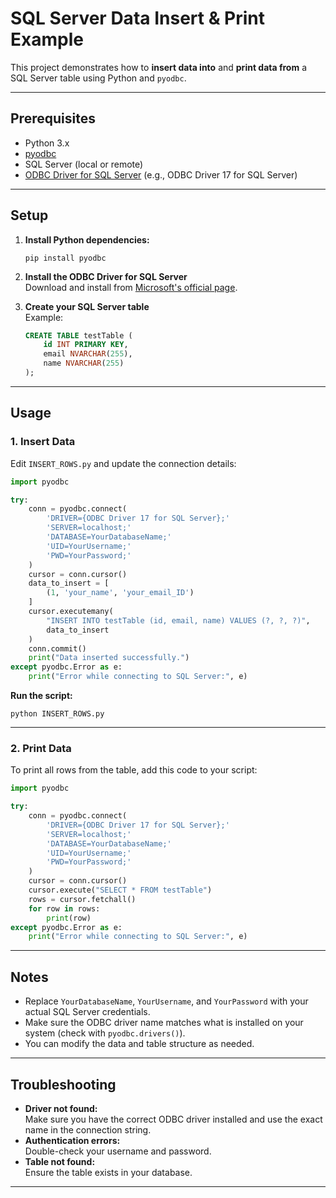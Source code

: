 # SQL Server Data Insert & Print Example

This project demonstrates how to **insert data into** and **print data from** a SQL Server table using Python and `pyodbc`.

---

## Prerequisites

- Python 3.x
- [pyodbc](https://pypi.org/project/pyodbc/)
- SQL Server (local or remote)
- [ODBC Driver for SQL Server](https://learn.microsoft.com/en-us/sql/connect/odbc/download-odbc-driver-for-sql-server) (e.g., ODBC Driver 17 for SQL Server)

---

## Setup

1. **Install Python dependencies:**
    ```
    pip install pyodbc
    ```

2. **Install the ODBC Driver for SQL Server**  
   Download and install from [Microsoft's official page](https://learn.microsoft.com/en-us/sql/connect/odbc/download-odbc-driver-for-sql-server).

3. **Create your SQL Server table**  
   Example:
   ```sql
   CREATE TABLE testTable (
       id INT PRIMARY KEY,
       email NVARCHAR(255),
       name NVARCHAR(255)
   );
   ```

---

## Usage

### 1. Insert Data

Edit `INSERT_ROWS.py` and update the connection details:

```python
import pyodbc

try:
    conn = pyodbc.connect(
        'DRIVER={ODBC Driver 17 for SQL Server};'
        'SERVER=localhost;'
        'DATABASE=YourDatabaseName;'
        'UID=YourUsername;'
        'PWD=YourPassword;'
    )
    cursor = conn.cursor()
    data_to_insert = [
        (1, 'your_name', 'your_email_ID')
    ]
    cursor.executemany(
        "INSERT INTO testTable (id, email, name) VALUES (?, ?, ?)",
        data_to_insert
    )
    conn.commit()
    print("Data inserted successfully.")
except pyodbc.Error as e:
    print("Error while connecting to SQL Server:", e)
```

**Run the script:**
```
python INSERT_ROWS.py
```

---

### 2. Print Data

To print all rows from the table, add this code to your script:

```python
import pyodbc

try:
    conn = pyodbc.connect(
        'DRIVER={ODBC Driver 17 for SQL Server};'
        'SERVER=localhost;'
        'DATABASE=YourDatabaseName;'
        'UID=YourUsername;'
        'PWD=YourPassword;'
    )
    cursor = conn.cursor()
    cursor.execute("SELECT * FROM testTable")
    rows = cursor.fetchall()
    for row in rows:
        print(row)
except pyodbc.Error as e:
    print("Error while connecting to SQL Server:", e)
```

---

## Notes

- Replace `YourDatabaseName`, `YourUsername`, and `YourPassword` with your actual SQL Server credentials.
- Make sure the ODBC driver name matches what is installed on your system (check with `pyodbc.drivers()`).
- You can modify the data and table structure as needed.

---

## Troubleshooting

- **Driver not found:**  
  Make sure you have the correct ODBC driver installed and use the exact name in the connection string.
- **Authentication errors:**  
  Double-check your username and password.
- **Table not found:**  
  Ensure the table exists in your database.

---
